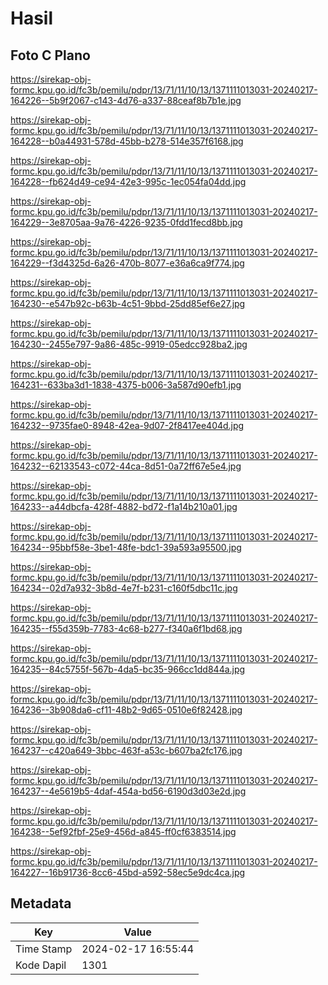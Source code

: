 # Hasil

## Foto C Plano

https://sirekap-obj-formc.kpu.go.id/fc3b/pemilu/pdpr/13/71/11/10/13/1371111013031-20240217-164226--5b9f2067-c143-4d76-a337-88ceaf8b7b1e.jpg

https://sirekap-obj-formc.kpu.go.id/fc3b/pemilu/pdpr/13/71/11/10/13/1371111013031-20240217-164228--b0a44931-578d-45bb-b278-514e357f6168.jpg

https://sirekap-obj-formc.kpu.go.id/fc3b/pemilu/pdpr/13/71/11/10/13/1371111013031-20240217-164228--fb624d49-ce94-42e3-995c-1ec054fa04dd.jpg

https://sirekap-obj-formc.kpu.go.id/fc3b/pemilu/pdpr/13/71/11/10/13/1371111013031-20240217-164229--3e8705aa-9a76-4226-9235-0fdd1fecd8bb.jpg

https://sirekap-obj-formc.kpu.go.id/fc3b/pemilu/pdpr/13/71/11/10/13/1371111013031-20240217-164229--f3d4325d-6a26-470b-8077-e36a6ca9f774.jpg

https://sirekap-obj-formc.kpu.go.id/fc3b/pemilu/pdpr/13/71/11/10/13/1371111013031-20240217-164230--e547b92c-b63b-4c51-9bbd-25dd85ef6e27.jpg

https://sirekap-obj-formc.kpu.go.id/fc3b/pemilu/pdpr/13/71/11/10/13/1371111013031-20240217-164230--2455e797-9a86-485c-9919-05edcc928ba2.jpg

https://sirekap-obj-formc.kpu.go.id/fc3b/pemilu/pdpr/13/71/11/10/13/1371111013031-20240217-164231--633ba3d1-1838-4375-b006-3a587d90efb1.jpg

https://sirekap-obj-formc.kpu.go.id/fc3b/pemilu/pdpr/13/71/11/10/13/1371111013031-20240217-164232--9735fae0-8948-42ea-9d07-2f8417ee404d.jpg

https://sirekap-obj-formc.kpu.go.id/fc3b/pemilu/pdpr/13/71/11/10/13/1371111013031-20240217-164232--62133543-c072-44ca-8d51-0a72ff67e5e4.jpg

https://sirekap-obj-formc.kpu.go.id/fc3b/pemilu/pdpr/13/71/11/10/13/1371111013031-20240217-164233--a44dbcfa-428f-4882-bd72-f1a14b210a01.jpg

https://sirekap-obj-formc.kpu.go.id/fc3b/pemilu/pdpr/13/71/11/10/13/1371111013031-20240217-164234--95bbf58e-3be1-48fe-bdc1-39a593a95500.jpg

https://sirekap-obj-formc.kpu.go.id/fc3b/pemilu/pdpr/13/71/11/10/13/1371111013031-20240217-164234--02d7a932-3b8d-4e7f-b231-c160f5dbc11c.jpg

https://sirekap-obj-formc.kpu.go.id/fc3b/pemilu/pdpr/13/71/11/10/13/1371111013031-20240217-164235--f55d359b-7783-4c68-b277-f340a6f1bd68.jpg

https://sirekap-obj-formc.kpu.go.id/fc3b/pemilu/pdpr/13/71/11/10/13/1371111013031-20240217-164235--84c5755f-567b-4da5-bc35-966cc1dd844a.jpg

https://sirekap-obj-formc.kpu.go.id/fc3b/pemilu/pdpr/13/71/11/10/13/1371111013031-20240217-164236--3b908da6-cf11-48b2-9d65-0510e6f82428.jpg

https://sirekap-obj-formc.kpu.go.id/fc3b/pemilu/pdpr/13/71/11/10/13/1371111013031-20240217-164237--c420a649-3bbc-463f-a53c-b607ba2fc176.jpg

https://sirekap-obj-formc.kpu.go.id/fc3b/pemilu/pdpr/13/71/11/10/13/1371111013031-20240217-164237--4e5619b5-4daf-454a-bd56-6190d3d03e2d.jpg

https://sirekap-obj-formc.kpu.go.id/fc3b/pemilu/pdpr/13/71/11/10/13/1371111013031-20240217-164238--5ef92fbf-25e9-456d-a845-ff0cf6383514.jpg

https://sirekap-obj-formc.kpu.go.id/fc3b/pemilu/pdpr/13/71/11/10/13/1371111013031-20240217-164227--16b91736-8cc6-45bd-a592-58ec5e9dc4ca.jpg


## Metadata

| Key        | Value               |
| ---------- | ------------------- |
| Time Stamp | 2024-02-17 16:55:44 |
| Kode Dapil | 1301                |



